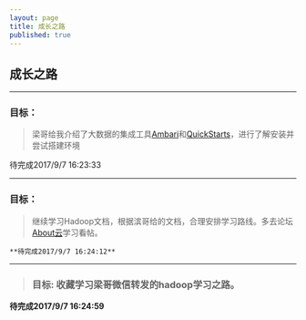 ```yaml
---
layout: page
title: 成长之路
published: true
---
```


## 成长之路

----------


### 目标：
> 梁哥给我介绍了大数据的集成工具[Ambari](https://www.ibm.com/developerworks/cn/opensource/os-cn-bigdata-ambari/)和[QuickStarts](https://www.cloudera.com/downloads/quickstart_vms/5-12.html)，进行了解安装并尝试搭建环境


待完成2017/9/7 16:23:33

----------


### 目标：

> 继续学习Hadoop文档，根据滨哥给的文档，合理安排学习路线。多去论坛[About云](http://www.aboutyun.com/forum-134-1.html)学习看帖。  

    **待完成2017/9/7 16:24:12**

----------



> ### 目标:    收藏学习梁哥微信转发的hadoop学习之路。

**待完成2017/9/7 16:24:59**
